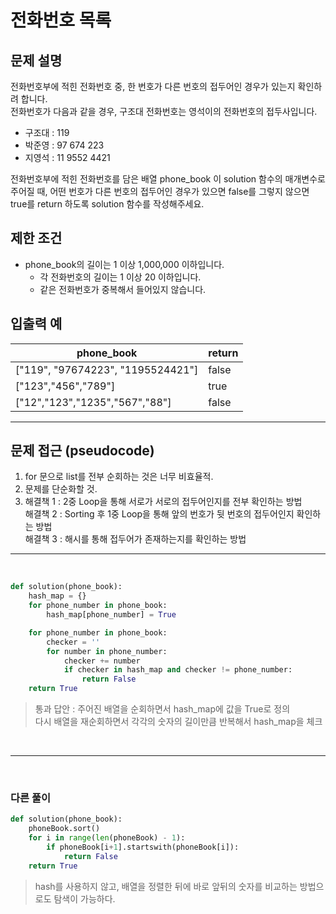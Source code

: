 # 전화번호 목록

## 문제 설명
전화번호부에 적힌 전화번호 중, 한 번호가 다른 번호의 접두어인 경우가 있는지 확인하려 합니다.<br>
전화번호가 다음과 같을 경우, 구조대 전화번호는 영석이의 전화번호의 접두사입니다.<br>

- 구조대 : 119
- 박준영 : 97 674 223
- 지영석 : 11 9552 4421

전화번호부에 적힌 전화번호를 담은 배열 phone_book 이 solution 함수의 매개변수로 주어질 때, 어떤 번호가 다른 번호의 접두어인 경우가 있으면 false를 그렇지 않으면 true를 return 하도록 solution 함수를 작성해주세요.

## 제한 조건
- phone_book의 길이는 1 이상 1,000,000 이하입니다.
    - 각 전화번호의 길이는 1 이상 20 이하입니다.
    - 같은 전화번호가 중복해서 들어있지 않습니다.


## 입출력 예

|phone_book|return|
|---|---|
|["119", "97674223", "1195524421"]|false|
|["123","456","789"]|true|
|["12","123","1235","567","88"]|false|

---

## 문제 접근 (pseudocode)
1. for 문으로 list를 전부 순회하는 것은 너무 비효율적.
2. 문제를 단순화할 것.
3. 해결책 1 : 2중 Loop을 통해 서로가 서로의 접두어인지를 전부 확인하는 방법<br>
해결책 2 : Sorting 후 1중 Loop을 통해 앞의 번호가 뒷 번호의 접두어인지 확인하는 방법<br>
해결책 3 : 해시를 통해 접두어가 존재하는지를 확인하는 방법<br>

---

<br>

```python
def solution(phone_book):
    hash_map = {}
    for phone_number in phone_book:
        hash_map[phone_number] = True

    for phone_number in phone_book:
        checker = ''
        for number in phone_number:
            checker += number
            if checker in hash_map and checker != phone_number:
                return False
    return True
```
> 통과 답안 : 주어진 배열을 순회하면서 hash_map에 값을 True로 정의<br>
> 다시 배열을 재순회하면서 각각의 숫자의 길이만큼 반복해서 hash_map을 체크

<br>

---
<br>

### 다른 풀이

```python
def solution(phone_book):
    phoneBook.sort()
    for i in range(len(phoneBook) - 1):
        if phoneBook[i+1].startswith(phoneBook[i]):
            return False
    return True
```
> hash를 사용하지 않고, 배열을 정렬한 뒤에 바로 앞뒤의 숫자를 비교하는 방법으로도 탐색이 가능하다.